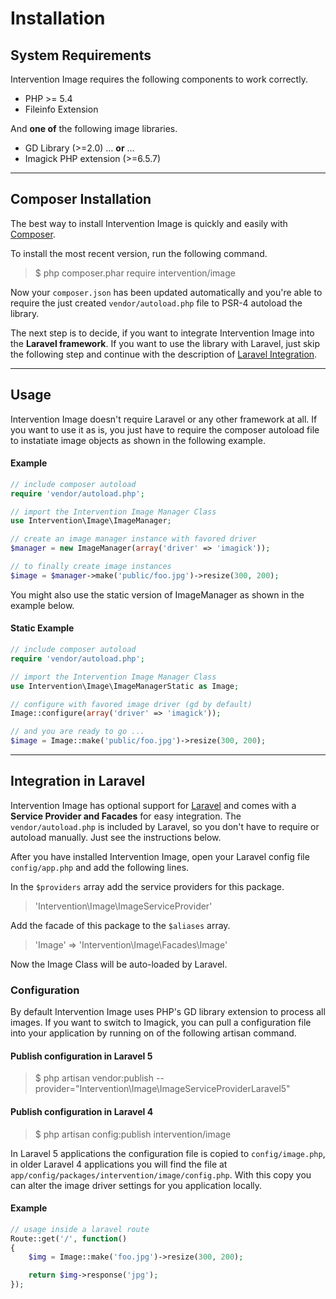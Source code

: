 # Installation

## System Requirements

Intervention Image requires the following components to work correctly.

- PHP >= 5.4
- Fileinfo Extension

And **one of** the following image libraries.

- GD Library (>=2.0) &hellip; **or** &hellip;
- Imagick PHP extension (>=6.5.7)

---

## Composer Installation

The best way to install Intervention Image is quickly and easily with [Composer](http://getcomposer.org/).

To install the most recent version, run the following command.

> $ php composer.phar require intervention/image

Now your ```composer.json``` has been updated automatically and you're able to require the just created ```vendor/autoload.php``` file to PSR-4 autoload the library.

The next step is to decide, if you want to integrate Intervention Image into the **Laravel framework**. If you want to use the library with Laravel, just skip the following step and continue with the description of [Laravel Integration](#laravel).


---


## Usage

Intervention Image doesn't require Laravel or any other framework at all. If you want to use it as is, you just have to require the composer autoload file to instatiate image objects as shown in the following example.

#### Example

```php
// include composer autoload
require 'vendor/autoload.php';

// import the Intervention Image Manager Class
use Intervention\Image\ImageManager;

// create an image manager instance with favored driver
$manager = new ImageManager(array('driver' => 'imagick'));

// to finally create image instances
$image = $manager->make('public/foo.jpg')->resize(300, 200);
```

You might also use the static version of ImageManager as shown in the example below.

#### Static Example

```php
// include composer autoload
require 'vendor/autoload.php';

// import the Intervention Image Manager Class
use Intervention\Image\ImageManagerStatic as Image;

// configure with favored image driver (gd by default)
Image::configure(array('driver' => 'imagick'));

// and you are ready to go ...
$image = Image::make('public/foo.jpg')->resize(300, 200);
```


---


<a name="laravel"></a>
## Integration in Laravel 

Intervention Image has optional support for [Laravel](http://laravel.com) and comes with a **Service Provider and Facades** for easy integration. The `vendor/autoload.php` is included by Laravel, so you don't have to require or autoload manually. Just see the instructions below.

After you have installed Intervention Image, open your Laravel config file ```config/app.php``` and add the following lines.

In the ```$providers``` array add the service providers for this package.

> 'Intervention\Image\ImageServiceProvider'

Add the facade of this package to the ```$aliases``` array.

> 'Image' => 'Intervention\Image\Facades\Image'

Now the Image Class will be auto-loaded by Laravel.


### Configuration

By default Intervention Image uses PHP's GD library extension to process all images. If you want to switch to Imagick, you can pull a configuration file into your application by running on of the following artisan command.

#### Publish configuration in Laravel 5

> $ php artisan vendor:publish --provider="Intervention\Image\ImageServiceProviderLaravel5"


#### Publish configuration in Laravel 4

> $ php artisan config:publish intervention/image

In Laravel 5 applications the configuration file is copied to ```config/image.php```, in older Laravel 4 applications you will find the file at ```app/config/packages/intervention/image/config.php```. With this copy you can alter the image driver settings for you application locally.

#### Example

```php
// usage inside a laravel route
Route::get('/', function()
{
    $img = Image::make('foo.jpg')->resize(300, 200);

    return $img->response('jpg');
});
```


